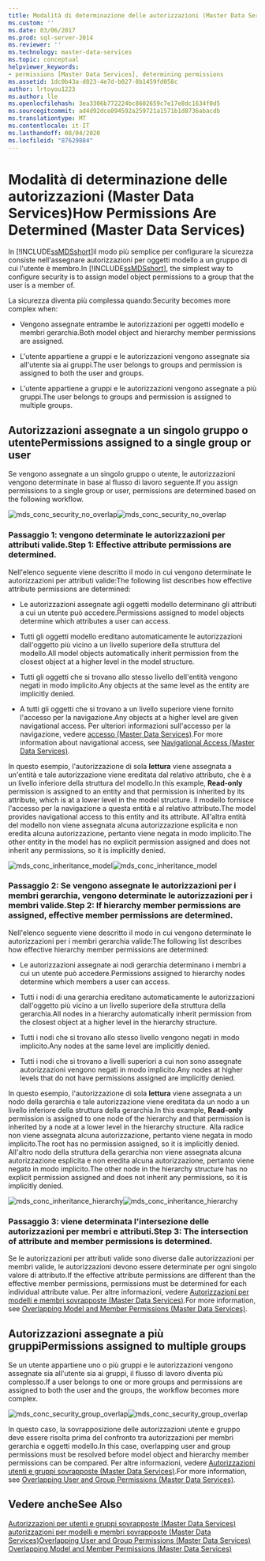 ```yaml
---
title: Modalità di determinazione delle autorizzazioni (Master Data Services) | Microsoft Docs
ms.custom: ''
ms.date: 03/06/2017
ms.prod: sql-server-2014
ms.reviewer: ''
ms.technology: master-data-services
ms.topic: conceptual
helpviewer_keywords:
- permissions [Master Data Services], determining permissions
ms.assetid: 1dc0b43a-d023-4e7d-b027-8b1459fd058c
author: lrtoyou1223
ms.author: lle
ms.openlocfilehash: 3ea3306b772224bc8602659c7e17e8dc1634f0d5
ms.sourcegitcommit: ad4d92dce894592a259721a1571b1d8736abacdb
ms.translationtype: MT
ms.contentlocale: it-IT
ms.lasthandoff: 08/04/2020
ms.locfileid: "87629884"
---
```

# <a name="how-permissions-are-determined-master-data-services"></a><span data-ttu-id="22251-102">Modalità di determinazione delle autorizzazioni (Master Data Services)</span><span class="sxs-lookup"><span data-stu-id="22251-102">How Permissions Are Determined (Master Data Services)</span></span>
  <span data-ttu-id="22251-103">In [!INCLUDE[ssMDSshort](../includes/ssmdsshort-md.md)]il modo più semplice per configurare la sicurezza consiste nell'assegnare autorizzazioni per oggetti modello a un gruppo di cui l'utente è membro.</span><span class="sxs-lookup"><span data-stu-id="22251-103">In [!INCLUDE[ssMDSshort](../includes/ssmdsshort-md.md)], the simplest way to configure security is to assign model object permissions to a group that the user is a member of.</span></span>

 <span data-ttu-id="22251-104">La sicurezza diventa più complessa quando:</span><span class="sxs-lookup"><span data-stu-id="22251-104">Security becomes more complex when:</span></span>

-   <span data-ttu-id="22251-105">Vengono assegnate entrambe le autorizzazioni per oggetti modello e membri gerarchia.</span><span class="sxs-lookup"><span data-stu-id="22251-105">Both model object and hierarchy member permissions are assigned.</span></span>

-   <span data-ttu-id="22251-106">L'utente appartiene a gruppi e le autorizzazioni vengono assegnate sia all'utente sia ai gruppi.</span><span class="sxs-lookup"><span data-stu-id="22251-106">The user belongs to groups and permission is assigned to both the user and groups.</span></span>

-   <span data-ttu-id="22251-107">L'utente appartiene a gruppi e le autorizzazioni vengono assegnate a più gruppi.</span><span class="sxs-lookup"><span data-stu-id="22251-107">The user belongs to groups and permission is assigned to multiple groups.</span></span>

## <a name="permissions-assigned-to-a-single-group-or-user"></a><span data-ttu-id="22251-108">Autorizzazioni assegnate a un singolo gruppo o utente</span><span class="sxs-lookup"><span data-stu-id="22251-108">Permissions assigned to a single group or user</span></span>
 <span data-ttu-id="22251-109">Se vengono assegnate a un singolo gruppo o utente, le autorizzazioni vengono determinate in base al flusso di lavoro seguente.</span><span class="sxs-lookup"><span data-stu-id="22251-109">If you assign permissions to a single group or user, permissions are determined based on the following workflow.</span></span>

 <span data-ttu-id="22251-110">![mds_conc_security_no_overlap](../../2014/master-data-services/media/mds-conc-security-no-overlap.gif "mds_conc_security_no_overlap")</span><span class="sxs-lookup"><span data-stu-id="22251-110">![mds_conc_security_no_overlap](../../2014/master-data-services/media/mds-conc-security-no-overlap.gif "mds_conc_security_no_overlap")</span></span>

### <a name="step-1-effective-attribute-permissions-are-determined"></a><span data-ttu-id="22251-111">Passaggio 1: vengono determinate le autorizzazioni per attributi valide.</span><span class="sxs-lookup"><span data-stu-id="22251-111">Step 1: Effective attribute permissions are determined.</span></span>
 <span data-ttu-id="22251-112">Nell'elenco seguente viene descritto il modo in cui vengono determinate le autorizzazioni per attributi valide:</span><span class="sxs-lookup"><span data-stu-id="22251-112">The following list describes how effective attribute permissions are determined:</span></span>

-   <span data-ttu-id="22251-113">Le autorizzazioni assegnate agli oggetti modello determinano gli attributi a cui un utente può accedere.</span><span class="sxs-lookup"><span data-stu-id="22251-113">Permissions assigned to model objects determine which attributes a user can access.</span></span>

-   <span data-ttu-id="22251-114">Tutti gli oggetti modello ereditano automaticamente le autorizzazioni dall'oggetto più vicino a un livello superiore della struttura del modello.</span><span class="sxs-lookup"><span data-stu-id="22251-114">All model objects automatically inherit permission from the closest object at a higher level in the model structure.</span></span>

-   <span data-ttu-id="22251-115">Tutti gli oggetti che si trovano allo stesso livello dell'entità vengono negati in modo implicito.</span><span class="sxs-lookup"><span data-stu-id="22251-115">Any objects at the same level as the entity are implicitly denied.</span></span>

-   <span data-ttu-id="22251-116">A tutti gli oggetti che si trovano a un livello superiore viene fornito l'accesso per la navigazione.</span><span class="sxs-lookup"><span data-stu-id="22251-116">Any objects at a higher level are given navigational access.</span></span> <span data-ttu-id="22251-117">Per ulteriori informazioni sull'accesso per la navigazione, vedere [accesso &#40;Master Data Services&#41;](navigational-access-master-data-services.md).</span><span class="sxs-lookup"><span data-stu-id="22251-117">For more information about navigational access, see [Navigational Access &#40;Master Data Services&#41;](navigational-access-master-data-services.md).</span></span>

 <span data-ttu-id="22251-118">In questo esempio, l'autorizzazione di sola **lettura** viene assegnata a un'entità e tale autorizzazione viene ereditata dal relativo attributo, che è a un livello inferiore della struttura del modello.</span><span class="sxs-lookup"><span data-stu-id="22251-118">In this example, **Read-only** permission is assigned to an entity and that permission is inherited by its attribute, which is at a lower level in the model structure.</span></span> <span data-ttu-id="22251-119">Il modello fornisce l'accesso per la navigazione a questa entità e al relativo attributo.</span><span class="sxs-lookup"><span data-stu-id="22251-119">The model provides navigational access to this entity and its attribute.</span></span> <span data-ttu-id="22251-120">All'altra entità del modello non viene assegnata alcuna autorizzazione esplicita e non eredita alcuna autorizzazione, pertanto viene negata in modo implicito.</span><span class="sxs-lookup"><span data-stu-id="22251-120">The other entity in the model has no explicit permission assigned and does not inherit any permissions, so it is implicitly denied.</span></span>

 <span data-ttu-id="22251-121">![mds_conc_inheritance_model](../../2014/master-data-services/media/mds-conc-inheritance-model.gif "mds_conc_inheritance_model")</span><span class="sxs-lookup"><span data-stu-id="22251-121">![mds_conc_inheritance_model](../../2014/master-data-services/media/mds-conc-inheritance-model.gif "mds_conc_inheritance_model")</span></span>

### <a name="step-2-if-hierarchy-member-permissions-are-assigned-effective-member-permissions-are-determined"></a><span data-ttu-id="22251-122">Passaggio 2: Se vengono assegnate le autorizzazioni per i membri gerarchia, vengono determinate le autorizzazioni per i membri valide.</span><span class="sxs-lookup"><span data-stu-id="22251-122">Step 2: If hierarchy member permissions are assigned, effective member permissions are determined.</span></span>
 <span data-ttu-id="22251-123">Nell'elenco seguente viene descritto il modo in cui vengono determinate le autorizzazioni per i membri gerarchia valide:</span><span class="sxs-lookup"><span data-stu-id="22251-123">The following list describes how effective hierarchy member permissions are determined:</span></span>

-   <span data-ttu-id="22251-124">Le autorizzazioni assegnate ai nodi gerarchia determinano i membri a cui un utente può accedere.</span><span class="sxs-lookup"><span data-stu-id="22251-124">Permissions assigned to hierarchy nodes determine which members a user can access.</span></span>

-   <span data-ttu-id="22251-125">Tutti i nodi di una gerarchia ereditano automaticamente le autorizzazioni dall'oggetto più vicino a un livello superiore della struttura della gerarchia.</span><span class="sxs-lookup"><span data-stu-id="22251-125">All nodes in a hierarchy automatically inherit permission from the closest object at a higher level in the hierarchy structure.</span></span>

-   <span data-ttu-id="22251-126">Tutti i nodi che si trovano allo stesso livello vengono negati in modo implicito.</span><span class="sxs-lookup"><span data-stu-id="22251-126">Any nodes at the same level are implicitly denied.</span></span>

-   <span data-ttu-id="22251-127">Tutti i nodi che si trovano a livelli superiori a cui non sono assegnate autorizzazioni vengono negati in modo implicito.</span><span class="sxs-lookup"><span data-stu-id="22251-127">Any nodes at higher levels that do not have permissions assigned are implicitly denied.</span></span>

 <span data-ttu-id="22251-128">In questo esempio, l'autorizzazione di sola **lettura** viene assegnata a un nodo della gerarchia e tale autorizzazione viene ereditata da un nodo a un livello inferiore della struttura della gerarchia.</span><span class="sxs-lookup"><span data-stu-id="22251-128">In this example, **Read-only** permission is assigned to one node of the hierarchy and that permission is inherited by a node at a lower level in the hierarchy structure.</span></span> <span data-ttu-id="22251-129">Alla radice non viene assegnata alcuna autorizzazione, pertanto viene negata in modo implicito.</span><span class="sxs-lookup"><span data-stu-id="22251-129">The root has no permission assigned, so it is implicitly denied.</span></span> <span data-ttu-id="22251-130">All'altro nodo della struttura della gerarchia non viene assegnata alcuna autorizzazione esplicita e non eredita alcuna autorizzazione, pertanto viene negato in modo implicito.</span><span class="sxs-lookup"><span data-stu-id="22251-130">The other node in the hierarchy structure has no explicit permission assigned and does not inherit any permissions, so it is implicitly denied.</span></span>

 <span data-ttu-id="22251-131">![mds_conc_inheritance_hierarchy](../../2014/master-data-services/media/mds-conc-inheritance-hierarchy.gif "mds_conc_inheritance_hierarchy")</span><span class="sxs-lookup"><span data-stu-id="22251-131">![mds_conc_inheritance_hierarchy](../../2014/master-data-services/media/mds-conc-inheritance-hierarchy.gif "mds_conc_inheritance_hierarchy")</span></span>

### <a name="step-3-the-intersection-of-attribute-and-member-permissions-is-determined"></a><span data-ttu-id="22251-132">Passaggio 3: viene determinata l'intersezione delle autorizzazioni per membri e attributi.</span><span class="sxs-lookup"><span data-stu-id="22251-132">Step 3: The intersection of attribute and member permissions is determined.</span></span>
 <span data-ttu-id="22251-133">Se le autorizzazioni per attributi valide sono diverse dalle autorizzazioni per membri valide, le autorizzazioni devono essere determinate per ogni singolo valore di attributo.</span><span class="sxs-lookup"><span data-stu-id="22251-133">If the effective attribute permissions are different than the effective member permissions, permissions must be determined for each individual attribute value.</span></span> <span data-ttu-id="22251-134">Per altre informazioni, vedere [Autorizzazioni per modelli e membri sovrapposte &#40;Master Data Services&#41;](../../2014/master-data-services/overlapping-model-and-member-permissions-master-data-services.md).</span><span class="sxs-lookup"><span data-stu-id="22251-134">For more information, see [Overlapping Model and Member Permissions &#40;Master Data Services&#41;](../../2014/master-data-services/overlapping-model-and-member-permissions-master-data-services.md).</span></span>

## <a name="permissions-assigned-to-multiple-groups"></a><span data-ttu-id="22251-135">Autorizzazioni assegnate a più gruppi</span><span class="sxs-lookup"><span data-stu-id="22251-135">Permissions assigned to multiple groups</span></span>
 <span data-ttu-id="22251-136">Se un utente appartiene uno o più gruppi e le autorizzazioni vengono assegnate sia all'utente sia ai gruppi, il flusso di lavoro diventa più complesso.</span><span class="sxs-lookup"><span data-stu-id="22251-136">If a user belongs to one or more groups and permissions are assigned to both the user and the groups, the workflow becomes more complex.</span></span>

 <span data-ttu-id="22251-137">![mds_conc_security_group_overlap](../../2014/master-data-services/media/mds-conc-security-group-overlap.gif "mds_conc_security_group_overlap")</span><span class="sxs-lookup"><span data-stu-id="22251-137">![mds_conc_security_group_overlap](../../2014/master-data-services/media/mds-conc-security-group-overlap.gif "mds_conc_security_group_overlap")</span></span>

 <span data-ttu-id="22251-138">In questo caso, la sovrapposizione delle autorizzazioni utente e gruppo deve essere risolta prima del confronto tra autorizzazioni per membri gerarchia e oggetti modello.</span><span class="sxs-lookup"><span data-stu-id="22251-138">In this case, overlapping user and group permissions must be resolved before model object and hierarchy member permissions can be compared.</span></span> <span data-ttu-id="22251-139">Per altre informazioni, vedere [Autorizzazioni utenti e gruppi sovrapposte &#40;Master Data Services&#41;](../../2014/master-data-services/overlapping-user-and-group-permissions-master-data-services.md).</span><span class="sxs-lookup"><span data-stu-id="22251-139">For more information, see [Overlapping User and Group Permissions &#40;Master Data Services&#41;](../../2014/master-data-services/overlapping-user-and-group-permissions-master-data-services.md).</span></span>

## <a name="see-also"></a><span data-ttu-id="22251-140">Vedere anche</span><span class="sxs-lookup"><span data-stu-id="22251-140">See Also</span></span>
 <span data-ttu-id="22251-141">[Autorizzazioni per utenti e gruppi sovrapposte &#40;Master Data Services&#41;](../../2014/master-data-services/overlapping-user-and-group-permissions-master-data-services.md) [autorizzazioni per modelli e membri sovrapposte &#40;Master Data Services&#41;](../../2014/master-data-services/overlapping-model-and-member-permissions-master-data-services.md)</span><span class="sxs-lookup"><span data-stu-id="22251-141">[Overlapping User and Group Permissions &#40;Master Data Services&#41;](../../2014/master-data-services/overlapping-user-and-group-permissions-master-data-services.md) [Overlapping Model and Member Permissions &#40;Master Data Services&#41;](../../2014/master-data-services/overlapping-model-and-member-permissions-master-data-services.md)</span></span>


